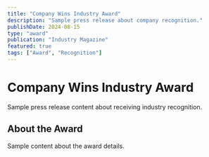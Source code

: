 ```yaml
---
title: "Company Wins Industry Award"
description: "Sample press release about company recognition."
publishDate: 2024-08-15
type: "award"
publication: "Industry Magazine"
featured: true
tags: ["Award", "Recognition"]
---
```


# Company Wins Industry Award

Sample press release content about receiving industry recognition.

## About the Award

Sample content about the award details.
